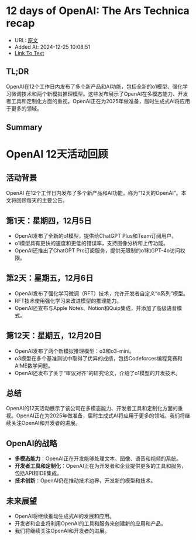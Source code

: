 # 12 days of OpenAI: The Ars Technica recap
- URL: [原文](https://arstechnica.com/information-technology/2024/12/12-days-of-openai-the-ars-technica-recap/)
- Added At: 2024-12-25 10:08:51
- [Link To Text](_posts/2024-12-25-12-days-of-openai-the-ars-technica-recap_raw.md)

## TL;DR
OpenAI在12个工作日内发布了多个新产品和AI功能，包括全新的o1模型、强化学习微调技术和两个新模拟推理模型。这些发布展示了OpenAI在多模态能力、开发者工具和定制化方面的重视。OpenAI正在为2025年做准备，届时生成式AI将应用于更多的领域。

## Summary
**OpenAI 12天活动回顾**
=====================

**活动背景**
------------

OpenAI 在12个工作日内发布了多个新产品和AI功能，称为“12天的OpenAI”。本文将回顾每天的主要公告。

**第1天：星期四，12月5日**
-------------------------

*   OpenAI发布了全新的o1模型，提供给ChatGPT Plus和Team订阅用户。
*   o1模型具有更快的速度和更低的错误率，支持图像分析和上传功能。
*   OpenAI还推出了ChatGPT Pro订阅服务，提供无限制的o1和GPT-4o访问权限。

**第2天：星期五，12月6日**
-------------------------

*   OpenAI发布了强化学习微调（RFT）技术，允许开发者自定义“o系列”模型。
*   RFT技术使用强化学习来改进模型的推理能力。
*   OpenAI还宣布与Apple Notes、Notion和Quip集成，并添加了高级语音模式。

**第12天：星期五，12月20日**
-------------------------

*   OpenAI发布了两个新模拟推理模型：o3和o3-mini。
*   o3模型在多个基准测试中取得了优异的成绩，包括Codeforces编程竞赛和AIME数学问题。
*   OpenAI还发布了关于“审议对齐”的研究论文，介绍了o1模型的开发技术。

**总结**
--------

OpenAI的12天活动展示了该公司在多模态能力、开发者工具和定制化方面的重视。OpenAI正在为2025年做准备，届时生成式AI将应用于更多的领域。我们将继续关注OpenAI和开发者的进展。

**OpenAI的战略**
----------------

*   **多模态能力**：OpenAI正在开发能够处理文本、图像、语音和视频的系统。
*   **开发者工具和定制化**：OpenAI正在为开发者和企业提供更多的工具和服务，包括API和IDE集成。
*   **技术创新**：OpenAI仍在推动技术边界，开发新的模型和技术。

**未来展望**
------------

*   OpenAI将继续推动生成式AI的发展和应用。
*   开发者和企业将利用OpenAI的工具和服务来创建新的应用和产品。
*   我们将继续关注OpenAI和开发者的进展。
